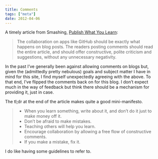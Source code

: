 ```yaml
---
title: Comments
tags: ["meta"]
date: 2012-04-06
---
```


A timely article from Smashing, [Publish What You Learn](http://www.smashingmagazine.com/2012/03/30/publish-what-you-learn/):

> The collaboration on apps like GitHub should be exactly what happens on blog posts. The readers posting comments should read the entire article, and should offer constructive, polite criticism and suggestions, without any unnecessary negativity.

In the past I’ve generally been against allowing comments on blogs but, given the (admittedly pretty nebulous) goals and subject matter I have in mind for this site, I find myself unexpectedly agreeing with the above. To that end, I’ve flipped the comments back on for this blog. I don’t expect much in the way of feedback but think there should be a mechanism for providing it, just in case.

The tl;dr at the end of the article makes quite a good mini-manifesto.

> - When you learn something, write about it, and don’t do it just to make money off it.
> - Don’t be afraid to make mistakes.
> - Teaching others will help you learn.
> - Encourage collaboration by allowing a free flow of constructive comments.
> - If you make a mistake, fix it.

I do like having some guidelines to refer to.
